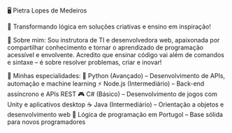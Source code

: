 🖥️ Pietra Lopes de Medeiros

🎯 Transformando lógica em soluções criativas e ensino em inspiração!

📍 Sobre mim:
Sou instrutora de TI e desenvolvedora web, apaixonada por compartilhar conhecimento e tornar o aprendizado de programação acessível e envolvente. Acredito que ensinar código vai além de comandos e sintaxe – é sobre resolver problemas, criar e inovar!

📌 Minhas especialidades:
🐍 Python (Avançado) – Desenvolvimento de APIs, automação e machine learning
⚡ Node.js (Intermediário) – Back-end assíncrono e APIs REST
🎮 C# (Básico) – Desenvolvimento de jogos com Unity e aplicativos desktop
☕ Java (Intermediário) – Orientação a objetos e desenvolvimento web
🔣 Lógica de programação em Portugol – Base sólida para novos programadores

